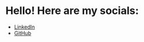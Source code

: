 # Hello! Here are my socials:

- [LinkedIn](https://www.linkedin.com/in/calvinschmeichel/)
- [GitHub](https://github.com/Calvin-Schmeichel)